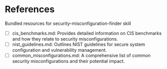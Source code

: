 # References

Bundled resources for security-misconfiguration-finder skill

- [ ] cis_benchmarks.md: Provides detailed information on CIS benchmarks and how they relate to security misconfigurations.
- [ ] nist_guidelines.md: Outlines NIST guidelines for secure system configuration and vulnerability management.
- [ ] common_misconfigurations.md: A comprehensive list of common security misconfigurations and their potential impact.

